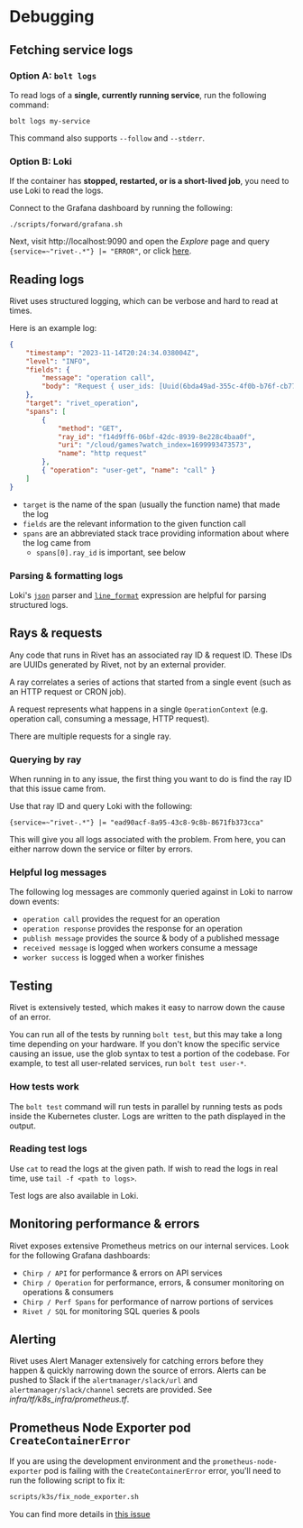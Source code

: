 # Debugging

## Fetching service logs

### Option A: `bolt logs`

To read logs of a **single, currently running service**, run the following command:

```
bolt logs my-service
```

This command also supports `--follow` and `--stderr`.

### Option B: Loki

If the container has **stopped, restarted, or is a short-lived job**, you need to use Loki to read the logs.

Connect to the Grafana dashboard by running the following:

```
./scripts/forward/grafana.sh
```

Next, visit http://localhost:9090 and open the _Explore_ page and query `{service=~"rivet-.*"} |= "ERROR"`, or click [here](http://localhost:9090/explore?panes=%7B%22DNM%22:%7B%22datasource%22:%22loki%22,%22queries%22:%5B%7B%22refId%22:%22A%22,%22expr%22:%22%7Bservice%3D~%5C%22rivet-.*%5C%22%7D%20%7C%3D%20%5C%22ERROR%5C%22%22,%22queryType%22:%22range%22,%22datasource%22:%7B%22type%22:%22loki%22,%22uid%22:%22loki%22%7D,%22editorMode%22:%22code%22%7D%5D,%22range%22:%7B%22from%22:%22now-6h%22,%22to%22:%22now%22%7D%7D%7D&schemaVersion=1&orgId=1).

## Reading logs

Rivet uses structured logging, which can be verbose and hard to read at times.

Here is an example log:

```json
{
	"timestamp": "2023-11-14T20:24:34.038004Z",
	"level": "INFO",
	"fields": {
		"message": "operation call",
		"body": "Request { user_ids: [Uuid(6bda49ad-355c-4f0b-b76f-cb773f4ba9df)] }"
	},
	"target": "rivet_operation",
	"spans": [
		{
			"method": "GET",
			"ray_id": "f14d9ff6-06bf-42dc-8939-8e228c4baa0f",
			"uri": "/cloud/games?watch_index=1699993473573",
			"name": "http request"
		},
		{ "operation": "user-get", "name": "call" }
	]
}
```

-   `target` is the name of the span (usually the function name) that made the log
-   `fields` are the relevant information to the given function call
-   `spans` are an abbreviated stack trace providing information about where the log came from
    -   `spans[0].ray_id` is important, see below

### Parsing & formatting logs

Loki's [`json`](https://grafana.com/docs/loki/latest/query/log_queries/#parser-expression) parser and [`line_format`](https://grafana.com/docs/loki/latest/query/log_queries/#line-format-expression) expression are helpful for parsing structured logs.

## Rays & requests

Any code that runs in Rivet has an associated ray ID & request ID. These IDs are UUIDs generated by Rivet, not by an external provider.

A ray correlates a series of actions that started from a single event (such as an HTTP request or CRON job).

A request represents what happens in a single `OperationContext` (e.g. operation call, consuming a message, HTTP request).

There are multiple requests for a single ray.

### Querying by ray

When running in to any issue, the first thing you want to do is find the ray ID that this issue came from.

Use that ray ID and query Loki with the following:

```
{service=~"rivet-.*"} |= "ead90acf-8a95-43c8-9c8b-8671fb373cca"
```

This will give you all logs associated with the problem. From here, you can either narrow down the service or filter by errors.

### Helpful log messages

The following log messages are commonly queried against in Loki to narrow down events:

-   `operation call` provides the request for an operation
-   `operation response` provides the response for an operation
-   `publish message` provides the source & body of a published message
-   `received message` is logged when workers consume a message
-   `worker success` is logged when a worker finishes

## Testing

Rivet is extensively tested, which makes it easy to narrow down the cause of an error.

You can run all of the tests by running `bolt test`, but this may take a long time depending on your hardware. If you don't know the specific service causing an issue, use the glob syntax to test a portion of the codebase. For example, to test all user-related services, run `bolt test user-*`.

### How tests work

The `bolt test` command will run tests in parallel by running tests as pods inside the Kubernetes cluster. Logs are written to the path displayed in the output.

### Reading test logs

Use `cat` to read the logs at the given path. If wish to read the logs in real time, use `tail -f <path to logs>`.

Test logs are also available in Loki.

## Monitoring performance & errors

Rivet exposes extensive Prometheus metrics on our internal services. Look for the following Grafana dashboards:

-   `Chirp / API` for performance & errors on API services
-   `Chirp / Operation` for performance, errors, & consumer monitoring on operations & consumers
-   `Chirp / Perf Spans` for performance of narrow portions of services
-   `Rivet / SQL` for monitoring SQL queries & pools

## Alerting

Rivet uses Alert Manager extensively for catching errors before they happen & quickly narrowing down the source of errors. Alerts can be pushed to Slack if the `alertmanager/slack/url` and `alertmanager/slack/channel` secrets are provided. See _infra/tf/k8s_infra/prometheus.tf_.

## Prometheus Node Exporter pod `CreateContainerError`

If you are using the development environment and the `prometheus-node-exporter`
pod is failing with the `CreateContainerError` error, you'll need to run the
following script to fix it:

```bash
scripts/k3s/fix_node_exporter.sh
```

You can find more details in [this
issue](https://github.com/rivet-gg/rivet/issues/208)
